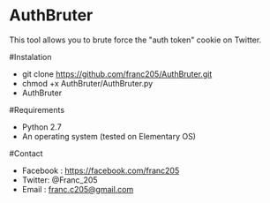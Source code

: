 # AuthBruter
This tool allows you to brute force the "auth token" cookie on Twitter.

#Instalation

- git clone https://github.com/franc205/AuthBruter.git
- chmod +x AuthBruter/AuthBruter.py
- AuthBruter

#Requirements

- Python 2.7
- An operating system (tested on Elementary OS)

#Contact

- Facebook : https://facebook.com/franc205
- Twitter: @Franc_205
- Email : franc.c205@gmail.com
